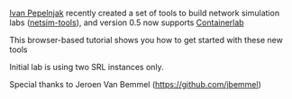 [Ivan Pepelnjak](https://www.linkedin.com/in/ivanpepelnjak/) recently created a set of tools to build network simulation labs 
([netsim-tools](https://netsim-tools.readthedocs.io/en/latest/install.html)), 
and version 0.5 now supports [Containerlab](https://blog.ipspace.net/2021/04/netsim-containerlab.html)


This browser-based tutorial shows you how to get started with these new tools

Initial lab is using two SRL instances only.

Special thanks to Jeroen Van Bemmel (https://github.com/jbemmel)
